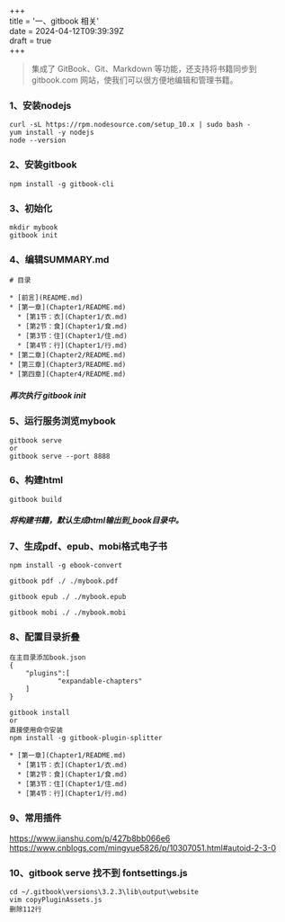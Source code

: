 +++  
title = '一、gitbook 相关'  
date = 2024-04-12T09:39:39Z  
draft = true  
+++

> 集成了 GitBook、Git、Markdown 等功能，还支持将书籍同步到 gitbook.com 网站，使我们可以很方便地编辑和管理书籍。

### 1、安装nodejs

```
curl -sL https://rpm.nodesource.com/setup_10.x | sudo bash -
yum install -y nodejs
node --version
```

### 2、安装gitbook

```
npm install -g gitbook-cli
```

### 3、初始化

```
mkdir mybook
gitbook init
```

### 4、编辑SUMMARY.md

```
# 目录

* [前言](README.md)
* [第一章](Chapter1/README.md)
  * [第1节：衣](Chapter1/衣.md)
  * [第2节：食](Chapter1/食.md)
  * [第3节：住](Chapter1/住.md)
  * [第4节：行](Chapter1/行.md)
* [第二章](Chapter2/README.md)
* [第三章](Chapter3/README.md)
* [第四章](Chapter4/README.md)

```

##### 再次执行 gitbook init

### 5、运行服务浏览mybook

```
gitbook serve
or
gitbook serve --port 8888
```

### 6、构建html

```
gitbook build
```
##### 将构建书籍，默认生成html输出到_book目录中。

### 7、生成pdf、epub、mobi格式电子书
```
npm install -g ebook-convert

gitbook pdf ./ ./mybook.pdf

gitbook epub ./ ./mybook.epub

gitbook mobi ./ ./mybook.mobi
```
### 8、配置目录折叠
```
在主目录添加book.json
{
    "plugins":[
            "expandable-chapters"
    ]
}

gitbook install
or
直接使用命令安装
npm install -g gitbook-plugin-splitter
```

```
* [第一章](Chapter1/README.md)
  * [第1节：衣](Chapter1/衣.md)
  * [第2节：食](Chapter1/食.md)
  * [第3节：住](Chapter1/住.md)
  * [第4节：行](Chapter1/行.md)
```
### 9、常用插件

https://www.jianshu.com/p/427b8bb066e6
https://www.cnblogs.com/mingyue5826/p/10307051.html#autoid-2-3-0

### 10、gitbook serve 找不到 fontsettings.js

```
cd ~/.gitbook\versions\3.2.3\lib\output\website
vim copyPluginAssets.js
删除112行
```


